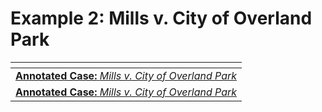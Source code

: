 # Example 2: Mills v. City of Overland Park



<table data-view="cards"><thead><tr><th></th></tr></thead><tbody><tr><td><a href="annotated-case-mills-v.-city-of-overland-park.md"><strong>Annotated Case:</strong> <em>Mills v. City of Overland Park</em></a></td></tr><tr><td><a href="annotated-case-brief-mills-v.-city-of-overland-park.md"><strong>Annotated Case:</strong> <em>Mills v. City of Overland Park</em></a></td></tr></tbody></table>
